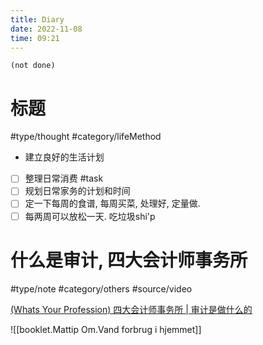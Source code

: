 ```yaml
---
title: Diary
date: 2022-11-08
time: 09:21
---
```


```tasks
(not done)
```

# 标题

#type/thought   #category/lifeMethod  

- 建立良好的生活计划
- [ ] 整理日常消费 #task
- [ ] 规划日常家务的计划和时间
- [ ] 定一下每周的食谱, 每周买菜, 处理好, 定量做. 
- [ ] 每两周可以放松一天. 吃垃圾shi'p

# 什么是审计, 四大会计师事务所

#type/note   #category/others #source/video 

[(Whats Your Profession) 四大会计师事务所 | 审计是做什么的](https://youtu.be/XKJLoZW5UoU)

![[booklet.Mattip Om.Vand forbrug i hjemmet]]

